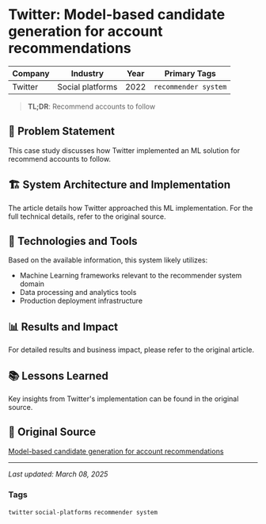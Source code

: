 # Twitter: Model-based candidate generation for account recommendations

| Company | Industry | Year | Primary Tags | 
|---------|----------|------|--------------|
| Twitter | Social platforms | 2022 | `recommender system` |

> **TL;DR**: Recommend accounts to follow

## 📝 Problem Statement

This case study discusses how Twitter implemented an ML solution for recommend accounts to follow.

## 🏗️ System Architecture and Implementation

The article details how Twitter approached this ML implementation. For the full technical details, refer to the original source.

## 🔧 Technologies and Tools

Based on the available information, this system likely utilizes:

- Machine Learning frameworks relevant to the recommender system domain
- Data processing and analytics tools
- Production deployment infrastructure

## 📊 Results and Impact

For detailed results and business impact, please refer to the original article.

## 📚 Lessons Learned

Key insights from Twitter's implementation can be found in the original source.

## 🔗 Original Source

[Model-based candidate generation for account recommendations](https://blog.twitter.com/engineering/en_us/topics/insights/2022/model-based-candidate-generation-for-account-recommendations)

---

*Last updated: March 08, 2025*

### Tags

`twitter` `social-platforms` `recommender system`
